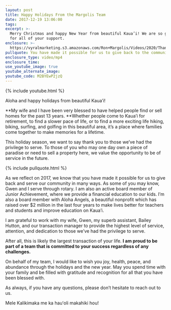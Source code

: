 ```yaml
---
layout: post
title: Happy Holidays From the Margolis Team
date: 2017-12-19 13:06:00
tags:
excerpt: >-
  Merry Christmas and happy New Year from beautiful Kaua’i! We are so grateful
  for all of your support.
enclosure: >-
  https://vyralmarketing.s3.amazonaws.com/Ron+Margolis/Videos/2020/Thank+You+-+Kauai+Real+Estate.mp4
pullquote: You have made it possible for us to give back to the community.
enclosure_type: video/mp4
enclosure_time:
use_youtube_image: true
youtube_alternate_image:
youtube_code: M2BYEwP2jzQ
---
```


{% include youtube.html %}

Aloha and happy holidays from beautiful Kaua’i\!

**My wife and I have been very blessed to have helped people find or sell homes for the past 13 years.&nbsp;**Whether people come to Kaua’i for retirement, to find a slower pace of life, or to find a more exciting life hiking, biking, surfing, and golfing in this beautiful area, it’s a place where families come together to make memories for a lifetime.

This holiday season, we want to say thank you to those we’ve had the privilege to serve. To those of you who may one day own a piece of paradise or need to sell a property here, we value the opportunity to be of service in the future.

{% include pullquote.html %}

As we reflect on 2017, we know that you have made it possible for us to give back and serve our community in many ways. As some of you may know, Gwen and I serve through rotary. I am also an active board member of Junior Achievement, where we provide a financial education to our kids. I’m also a board member with Aloha Angels, a beautiful nonprofit which has raised over $2 million in the last four years to make lives better for teachers and students and improve education on Kaua’i.

I am grateful to work with my wife, Gwen, my superb assistant, Bailey Hutton, and our transaction manager to provide the highest level of service, attention, and dedication to those we’ve had the privilege to serve.

After all, this is likely the largest transaction of your life. **I am proud to be part of a team that is committed to your success regardless of any challenges.**

On behalf of my team, I would like to wish you joy, health, peace, and abundance through the holidays and the new year. May you spend time with your family and be filled with gratitude and recognition for all that you have been blessed with.

As always, if you have any questions, please don’t hesitate to reach out to us.

Mele Kalikimaka me ka hauʻoli makahiki hou\!